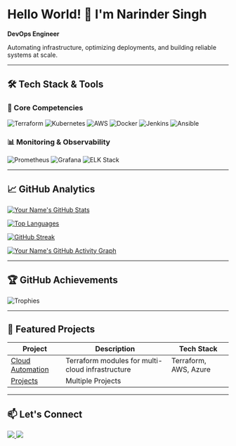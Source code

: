 # Hello World! 👋 I'm Narinder Singh

**DevOps Engineer**

Automating infrastructure, optimizing deployments, and building reliable systems at scale.

---

## 🛠️ Tech Stack & Tools

### 🔧 Core Competencies
<p>
  <img alt="Terraform" src="https://img.shields.io/badge/Terraform-7B42BC?style=for-the-badge&logo=terraform&logoColor=white" />
  <img alt="Kubernetes" src="https://img.shields.io/badge/Kubernetes-326CE5?style=for-the-badge&logo=kubernetes&logoColor=white" />
  <img alt="AWS" src="https://img.shields.io/badge/AWS-232F3E?style=for-the-badge&logo=amazon-aws&logoColor=FF9900" />
  <img alt="Docker" src="https://img.shields.io/badge/Docker-2496ED?style=for-the-badge&logo=docker&logoColor=white" />
  <img alt="Jenkins" src="https://img.shields.io/badge/Jenkins-D24939?style=for-the-badge&logo=jenkins&logoColor=white" />
  <img alt="Ansible" src="https://img.shields.io/badge/Ansible-EE0000?style=for-the-badge&logo=ansible&logoColor=white" />
</p>

### 📊 Monitoring & Observability
<p>
  <img alt="Prometheus" src="https://img.shields.io/badge/Prometheus-E6522C?style=for-the-badge&logo=prometheus&logoColor=white" />
  <img alt="Grafana" src="https://img.shields.io/badge/Grafana-F46800?style=for-the-badge&logo=grafana&logoColor=white" />
  <img alt="ELK Stack" src="https://img.shields.io/badge/ELK-005571?style=for-the-badge&logo=elastic&logoColor=white" />
</p>

---

## 📈 GitHub Analytics

<!-- GitHub Stats Card -->
[![Your Name's GitHub Stats](https://github-readme-stats.vercel.app/api?username=Narinder-clouds&show_icons=true&count_private=true&theme=radical&hide_border=true&bg_color=0D1117)](https://github.com/Narinder-clouds)

<!-- Most Used Languages -->
[![Top Languages](https://github-readme-stats.vercel.app/api/top-langs/?username=Narinder-clouds&layout=compact&theme=radical&hide_border=true&bg_color=0D1117&hide=html,css,scss)](https://github.com/Narinder-clouds)

<!-- GitHub Streak Stats -->
[![GitHub Streak](https://streak-stats.demolab.com/?user=Narinder-clouds&theme=radical&hide_border=true&background=0D1117)](https://git.io/streak-stats)

<!-- Activity Graph -->
[![Your Name's GitHub Activity Graph](https://github-readme-activity-graph.vercel.app/graph?username=Narinder-clouds&theme=react-dark&hide_border=true&area=true&bg_color=0D1117)](https://github.com/Narinder-clouds)

---

## 🏆 GitHub Achievements

![Trophies](https://github-profile-trophy.vercel.app/?username=Narinder-clouds&theme=onedark&no-frame=true&margin-w=15&row=2&column=4)

---

## 🚀 Featured Projects

| Project | Description | Tech Stack |
|---------|-------------|------------|
| [Cloud Automation](https://github.com/Narinder-clouds/Terraform) | Terraform modules for multi-cloud infrastructure | Terraform, AWS, Azure |
| [Projects](https://github.com/Narinder-clouds/Projects) | Multiple Projects |
---

## 📫 Let's Connect

<p align="left">
  <a href="https://www.linkedin.com/in/narinder-singh-485249236">
    <img src="https://img.shields.io/badge/LinkedIn-0077B5?style=for-the-badge&logo=linkedin&logoColor=white" />
  </a>
  <a href="mailto:narinderclouds@gmail.com">
    <img src="https://img.shields.io/badge/Gmail-D14836?style=for-the-badge&logo=gmail&logoColor=white" />
  </a>
</p>
